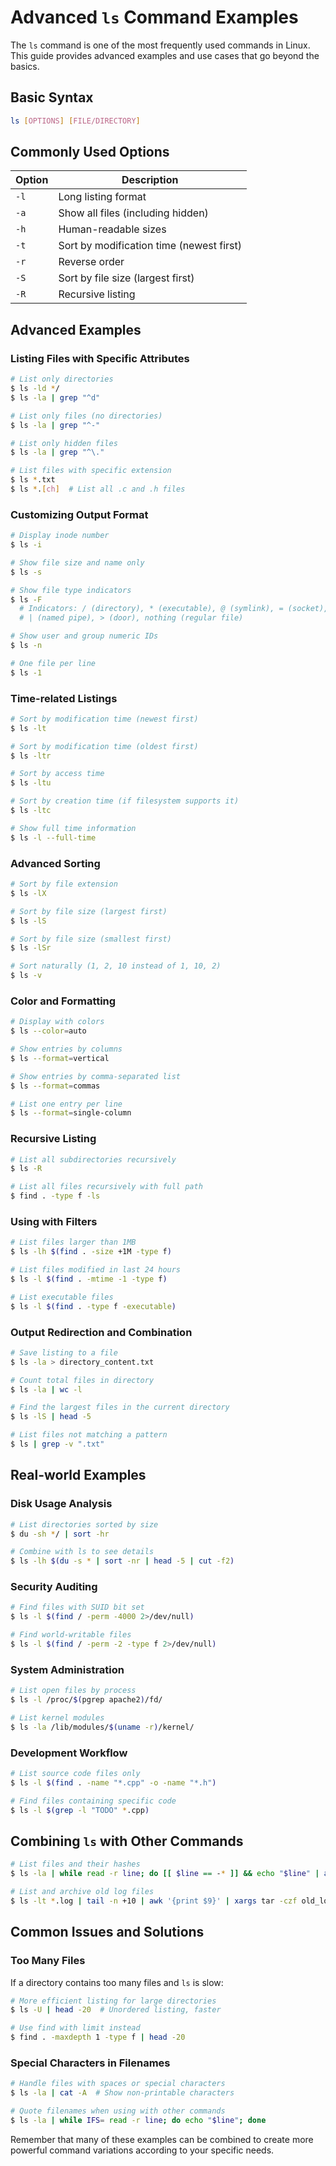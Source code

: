 # Advanced `ls` Command Examples

The `ls` command is one of the most frequently used commands in Linux. This guide provides advanced examples and use cases that go beyond the basics.

## Basic Syntax

```bash
ls [OPTIONS] [FILE/DIRECTORY]
```

## Commonly Used Options

| Option | Description |
|--------|-------------|
| `-l` | Long listing format |
| `-a` | Show all files (including hidden) |
| `-h` | Human-readable sizes |
| `-t` | Sort by modification time (newest first) |
| `-r` | Reverse order |
| `-S` | Sort by file size (largest first) |
| `-R` | Recursive listing |

## Advanced Examples

### Listing Files with Specific Attributes

```bash
# List only directories
$ ls -ld */
$ ls -la | grep "^d"

# List only files (no directories)
$ ls -la | grep "^-"

# List only hidden files
$ ls -la | grep "^\."

# List files with specific extension
$ ls *.txt
$ ls *.[ch]  # List all .c and .h files
```

### Customizing Output Format

```bash
# Display inode number
$ ls -i

# Show file size and name only
$ ls -s

# Show file type indicators
$ ls -F
  # Indicators: / (directory), * (executable), @ (symlink), = (socket),
  # | (named pipe), > (door), nothing (regular file)

# Show user and group numeric IDs
$ ls -n

# One file per line
$ ls -1
```

### Time-related Listings

```bash
# Sort by modification time (newest first)
$ ls -lt

# Sort by modification time (oldest first)
$ ls -ltr

# Sort by access time
$ ls -ltu

# Sort by creation time (if filesystem supports it)
$ ls -ltc

# Show full time information
$ ls -l --full-time
```

### Advanced Sorting

```bash
# Sort by file extension
$ ls -lX

# Sort by file size (largest first)
$ ls -lS

# Sort by file size (smallest first)
$ ls -lSr

# Sort naturally (1, 2, 10 instead of 1, 10, 2)
$ ls -v
```

### Color and Formatting

```bash
# Display with colors
$ ls --color=auto

# Show entries by columns
$ ls --format=vertical

# Show entries by comma-separated list
$ ls --format=commas

# List one entry per line
$ ls --format=single-column
```

### Recursive Listing

```bash
# List all subdirectories recursively
$ ls -R

# List all files recursively with full path
$ find . -type f -ls
```

### Using with Filters

```bash
# List files larger than 1MB
$ ls -lh $(find . -size +1M -type f)

# List files modified in last 24 hours
$ ls -l $(find . -mtime -1 -type f)

# List executable files
$ ls -l $(find . -type f -executable)
```

### Output Redirection and Combination

```bash
# Save listing to a file
$ ls -la > directory_content.txt

# Count total files in directory
$ ls -la | wc -l

# Find the largest files in the current directory
$ ls -lS | head -5

# List files not matching a pattern
$ ls | grep -v ".txt"
```

## Real-world Examples

### Disk Usage Analysis

```bash
# List directories sorted by size
$ du -sh */ | sort -hr

# Combine with ls to see details
$ ls -lh $(du -s * | sort -nr | head -5 | cut -f2)
```

### Security Auditing

```bash
# Find files with SUID bit set
$ ls -l $(find / -perm -4000 2>/dev/null)

# Find world-writable files
$ ls -l $(find / -perm -2 -type f 2>/dev/null)
```

### System Administration

```bash
# List open files by process
$ ls -l /proc/$(pgrep apache2)/fd/

# List kernel modules
$ ls -la /lib/modules/$(uname -r)/kernel/
```

### Development Workflow

```bash
# List source code files only
$ ls -l $(find . -name "*.cpp" -o -name "*.h")

# Find files containing specific code
$ ls -l $(grep -l "TODO" *.cpp)
```

## Combining `ls` with Other Commands

```bash
# List files and their hashes
$ ls -la | while read -r line; do [[ $line == -* ]] && echo "$line" | awk '{print $9}' | xargs md5sum; done

# List and archive old log files
$ ls -lt *.log | tail -n +10 | awk '{print $9}' | xargs tar -czf old_logs.tar.gz
```

## Common Issues and Solutions

### Too Many Files

If a directory contains too many files and `ls` is slow:

```bash
# More efficient listing for large directories
$ ls -U | head -20  # Unordered listing, faster

# Use find with limit instead
$ find . -maxdepth 1 -type f | head -20
```

### Special Characters in Filenames

```bash
# Handle files with spaces or special characters
$ ls -la | cat -A  # Show non-printable characters

# Quote filenames when using with other commands
$ ls -la | while IFS= read -r line; do echo "$line"; done
```

Remember that many of these examples can be combined to create more powerful command variations according to your specific needs.
